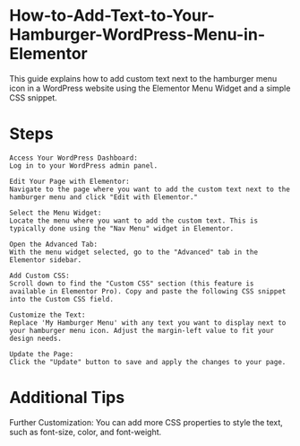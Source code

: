# How-to-Add-Text-to-Your-Hamburger-WordPress-Menu-in-Elementor
This guide explains how to add custom text next to the hamburger menu icon in a WordPress website using the Elementor Menu Widget and a simple CSS snippet.

# Steps

    Access Your WordPress Dashboard:
    Log in to your WordPress admin panel.

    Edit Your Page with Elementor:
    Navigate to the page where you want to add the custom text next to the hamburger menu and click "Edit with Elementor."

    Select the Menu Widget:
    Locate the menu where you want to add the custom text. This is typically done using the "Nav Menu" widget in Elementor.

    Open the Advanced Tab:
    With the menu widget selected, go to the "Advanced" tab in the Elementor sidebar.

    Add Custom CSS:
    Scroll down to find the "Custom CSS" section (this feature is available in Elementor Pro). Copy and paste the following CSS snippet into the Custom CSS field.

    Customize the Text:
    Replace 'My Hamburger Menu' with any text you want to display next to your hamburger menu icon. Adjust the margin-left value to fit your design needs.
    
    Update the Page:
    Click the "Update" button to save and apply the changes to your page.


# Additional Tips

  Further Customization: You can add more CSS properties to style the text, such as font-size, color, and font-weight.
